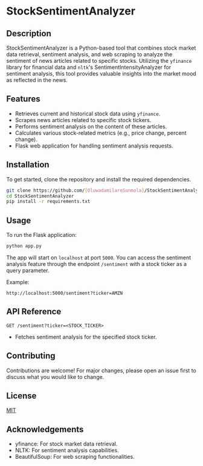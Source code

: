 # StockSentimentAnalyzer

## Description
StockSentimentAnalyzer is a Python-based tool that combines stock market data retrieval, sentiment analysis, and web scraping to analyze the sentiment of news articles related to specific stocks. Utilizing the `yfinance` library for financial data and `nltk`'s SentimentIntensityAnalyzer for sentiment analysis, this tool provides valuable insights into the market mood as reflected in the news.

## Features
- Retrieves current and historical stock data using `yfinance`.
- Scrapes news articles related to specific stock tickers.
- Performs sentiment analysis on the content of these articles.
- Calculates various stock-related metrics (e.g., price change, percent change).
- Flask web application for handling sentiment analysis requests.

## Installation
To get started, clone the repository and install the required dependencies.

```bash
git clone https://github.com/[OluwadamilareSunmola]/StockSentimentAnalyzer.git
cd StockSentimentAnalyzer
pip install -r requirements.txt
```

## Usage
To run the Flask application:

```bash
python app.py
```

The app will start on `localhost` at port `5000`. You can access the sentiment analysis feature through the endpoint `/sentiment` with a stock ticker as a query parameter.

Example:
```
http://localhost:5000/sentiment?ticker=AMZN
```

## API Reference
`GET /sentiment?ticker=<STOCK_TICKER>`
- Fetches sentiment analysis for the specified stock ticker.

## Contributing
Contributions are welcome! For major changes, please open an issue first to discuss what you would like to change.

## License
[MIT](https://choosealicense.com/licenses/mit/)

## Acknowledgements
- yfinance: For stock market data retrieval.
- NLTK: For sentiment analysis capabilities.
- BeautifulSoup: For web scraping functionalities.

